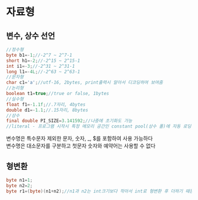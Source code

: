 # 자료형

## 변수, 상수 선언
```java
//정수형
byte b1=-1;//-2^7 ~ 2^7-1
short h1=-2;//-2^15 ~ 2^15-1
int i1=-3;//-2^31 ~ 2^31-1
long l1=-4L;//-2^63 ~ 2^63-1
//문자형
char c1='a';//utf-16, 2bytes, print출력시 알아서 디코딩하여 보여줌
//논리형
boolean t1=true;//true or false, 1bytes
//실수형
float f1=-1.1f;//.7자리, 4bytes
double d1=-1.1;//.15자리, 8bytes
//상수
final double PI_SIZE=3.141592;//나중에 초기화도 가능
//literal - 프로그램 시작시 특정 메모리 공간인 constant pool(상수 폴)에 자동 로딩됨.
```
변수명은 특수문자 제외한 문자, 숫자, _, $를 포함하여 사용 가능하다   
변수명은 대소문자를 구분하고 첫문자 숫자와 예약어는 사용할 수 없다

## 형변환
```java
byte n1=1;
byte n2=2;
byte r1=(byte)(n1+n2);//n1과 n2는 int크기보다 작아서 int로 형변환 후 더하기 때문에 강제 형변환 해줘야함
```
   
